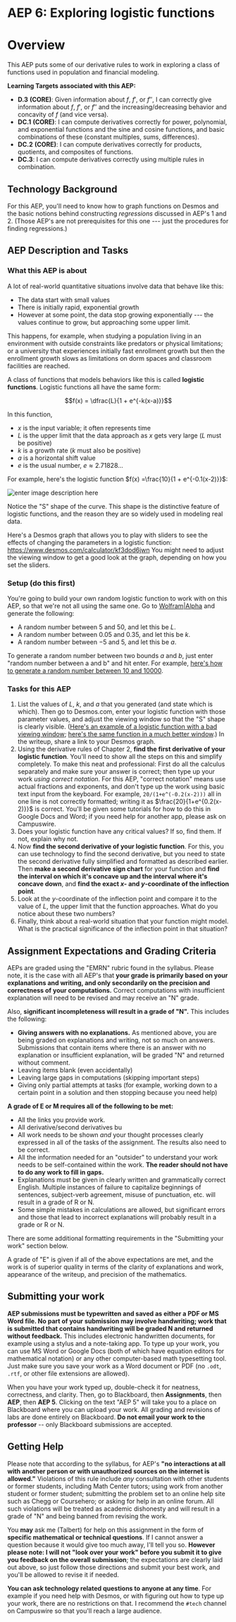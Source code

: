 # AEP 6: Exploring logistic functions

# Overview

This AEP puts some of our derivative rules to work in exploring a class of functions used in population and financial modeling. 

**Learning Targets associated with this AEP:**

-   **D.3**  **(CORE)**: Given information about $f$, $f'$, or $f''$, I can correctly give information about $f$, $f'$, or $f''$ and the increasing/decreasing behavior and concavity of $f$ (and vice versa).
-   **DC.1**  **(CORE)**: I can compute derivatives correctly for power, polynomial, and exponential functions and the sine and cosine functions, and basic combinations of these (constant multiples, sums, differences).
- **DC.2**  **(CORE)**: I can compute derivatives correctly for products, quotients, and composites of functions.
- **DC.3**: I can compute derivatives correctly using multiple rules in combination.

## Technology Background

For this AEP, you'll need to know how to graph functions on Desmos and the basic notions behind constructing *regressions* discussed in AEP's 1 and 2. (Those AEP's are not prerequisites for this one --- just the procedures for finding regressions.) 


## AEP Description and Tasks

### What this AEP is about

A lot of real-world quantitative situations involve data that behave like this: 

- The data start with small values
- There is initially rapid, exponential growth
- However at some point, the data stop growing exponentially --- the values continue to grow, but approaching some upper limit. 

This happens, for example, when studying a population living in an environment with outside constraints like predators or physical limitations; or a university that experiences initially fast enrollment growth but then the enrollment growth slows as limitations on dorm spaces and classroom facilities are reached. 

A class of functions that models behaviors like this is called **logistic functions**. Logistic functions all have the same form: 

$$f(x) = \dfrac{L}{1 + e^{-k(x-a)}}$$

In this function, 

- $x$ is the input variable; it often represents time 
- $L$ is the upper limit that the data approach as $x$ gets very large  ($L$ must be positive)
- $k$ is a growth rate ($k$ must also be positive)
- $a$ is a horizontal shift value 
- $e$ is the usual number, $e \approx 2.71828...$

For example, here's the logistic function $f(x) =\frac{10}{1 + e^{-0.1(x-2)}}$: 

![enter image description here](https://i.ibb.co/gm1tKk5/desmos-graph-30.png)

Notice the "S" shape of the curve. This shape is the distinctive feature of logistic functions, and the reason they are so widely used in modeling real data. 

Here's a Desmos graph that allows you to play with sliders to see the effects of changing the parameters in a logistic function: https://www.desmos.com/calculator/kf3dod6jwn  You might need to adjust the viewing window to get a good look at the graph, depending on how you set the sliders. 


### Setup (do this first) 

You're going to build your own random logistic function to work with on this AEP, so that we're not all using the same one. Go to [Wolfram|Alpha](http://wolframalpha.com) and generate the following: 

- A random number between 5 and 50, and let this be $L$. 
- A random number between 0.05 and 0.35, and let this be $k$. 
- A random number between $-5$ and $5$, and let this be $a$. 

To generate a random number between two bounds $a$ and $b$, just enter "random number between a and b" and hit enter. For example, [here's how to generate a random number between 10 and 10000](https://www.wolframalpha.com/input/?i=random%20number%20between%2010%20and%2010000). 


### Tasks for this AEP

1. List the values of $L$, $k$, and $a$ that you generated (and state which is which). Then go to Desmos.com, enter your logistic function with those parameter values, and adjust the viewing window so that the "S" shape is clearly visible. ([Here's an example of a logistic function with a bad viewing window](https://ibb.co/XbPsCFd); [here's the same function in a much better window](https://ibb.co/c3cgp0h).) In the writeup, share a link to your Desmos graph. 
2. Using the derivative rules of Chapter 2, **find the first derivative of your logistic function**. You'll need to show all the steps on this and simplify completely. To make this neat and professional: First do all the calculus separately and make sure your answer is correct; then type up your work *using correct notation*. For this AEP, "correct notation" means use actual fractions and exponents, and don't type up the work using basic text input from the keyboard. For example, `20/(1+e^(-0.2(x-2)))` all in one line is not correctly formatted; writing it as $\frac{20}{1+e^{0.2(x-2)}}$ is correct. You'll be given some tutorials for how to do this in Google Docs and Word; if you need help for another app, please ask on Campuswire. 
3. Does your logistic function have any critical values? If so, find them. If not, explain why not. 
4. Now **find the second derivative of your logistic function**. For this, you can use technology to find the second derivative, but you need to state the second derivative fully simplified and formatted as described earlier. Then **make a second derivative sign chart** for your function and **find the interval on which it's concave up and the interval where it's concave down**, and **find the exact $x$- and $y$-coordinate of the inflection point**. 
5. Look at the $y$-coordinate of the inflection point and compare it to the value of $L$, the upper limit that the function approaches. What do you notice about these two numbers? 
6. Finally, think about a real-world situation that your function might model. What is the practical significance of the inflection point in that situation? 

## Assignment Expectations and Grading Criteria 

AEPs are graded using the "EMRN" rubric found in the syllabus. Please note, it is the case with all AEP's that **your grade is primarily based on your explanations and writing, and only secondarily on the precision and correctness of your computations.** Correct computations with insufficient explanation will need to be revised and may receive an "N" grade. 

Also, **significant incompleteness will result in a grade of "N".** This includes the following: 

- **Giving answers with no explanations.** As mentioned above, you are being graded on explanations and writing, not so much on answers. Submissions that contain items where there is an answer with no explanation or insufficient explanation, will be graded "N" and returned without comment.
- Leaving items blank (even accidentally)
- Leaving large gaps in computations (skipping important steps) 
- Giving only partial attempts at tasks (for example, working down to a certain point in a solution and then stopping because you need help) 



**A grade of E or M requires all of the following to be met:**

- All the links you provide work. 
- All derivative/second derivatives bu
- All work needs to be shown *and* your thought processes clearly expressed in all of the tasks of the assignment. The results also need to be correct. 
- All the information needed for an "outsider" to understand your work needs to be self-contained within the work. **The reader should not have to do any work to fill in gaps.** 
- Explanations must be given in clearly written and grammatically correct English. Multiple instances of failure to capitalize beginnings of sentences, subject-verb agreement, misuse of punctuation, etc. will result in a grade of R or N. 
- Some simple mistakes in calculations are allowed, but significant errors and those that lead to incorrect explanations will probably result in a grade or R or N. 


There are some additional formatting requirements in the "Submitting your work" section below. 


A grade of "E" is given if all of the above expectations are met, and the work is of superior quality in terms of the clarity of explanations and work, appearance of the writeup, and precision of the mathematics. 



## Submitting your work 

**AEP submissions must be typewritten and saved as either a PDF or MS Word file. No part of your submission may involve handwriting; work that is submitted that contains handwriting will be graded N and returned without feedback.** This includes electronic handwritten documents, for example using a stylus and a note-taking app. To type up your work, you can use MS Word or Google Docs (both of which have equation editors for mathematical notation) or any other computer-based math typesetting tool. Just make sure you save your work as a Word document or PDF (no `.odt`, `.rtf`, or other file extensions are allowed).

When you have your work typed up, double-check it for neatness, correctness, and clarity. Then, go to Blackboard, then **Assignments**, then **AEP**, then **AEP 5**. Clicking on the text "AEP 5" will take you to a place on Blackboard where you can upload your work. All grading and revisions of labs are done entirely on Blackboard. **Do not email your work to the professor** -- only Blackboard submissions are accepted.

## Getting Help

Please note that according to the syllabus, for AEP's **"no interactions at all with another person or with unauthorized sources on the internet is allowed."** Violations of this rule include *any* consultation with other students or former students, including Math Center tutors; using work from another student or former student; submitting the problem set to an online help site such as Chegg or Coursehero; or asking for help in an online forum. All such violations will be treated as academic dishonesty and will result in a grade of "N" and being banned from revising the work. 

You **may** ask me (Talbert) for help on this assignment in the form of **specific mathematical or technical questions**. If I cannot answer a question because it would give too much away, I'll tell you so. **However please note: I will not "look over your work" before you submit it to give you feedback on the overall submission**; the expectations are clearly laid out above, so just follow those directions and submit your best work, and you'll be allowed to revise it if needed. 
 
**You can ask technology related questions to anyone at any time**. For example if you need help with Desmos, or with figuring out how to type up your work, there are no restrictions on that. I recommend the `#tech` channel on Campuswire so that you'll reach a large audience. 
<!--stackedit_data:
eyJoaXN0b3J5IjpbMTgzNDA3MTAwNiwxODA3Mjc3ODMyLC00OD
U1MjczNzBdfQ==
-->